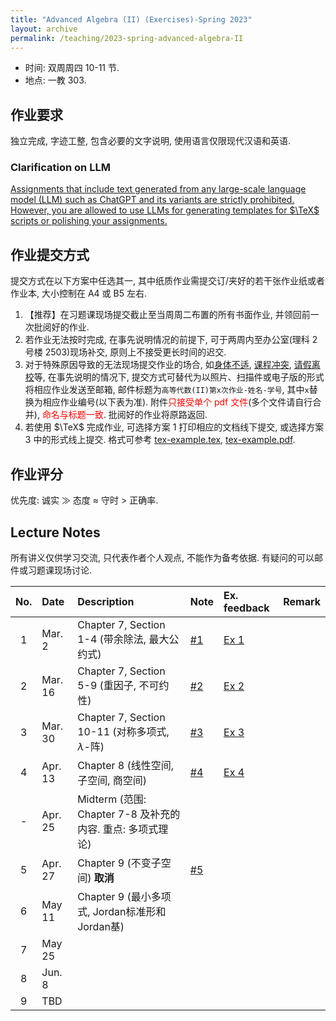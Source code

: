 ```yaml
---
title: "Advanced Algebra (II) (Exercises)-Spring 2023"
layout: archive
permalink: /teaching/2023-spring-advanced-algebra-II
---
```


- 时间: 双周周四 10-11 节.
- 地点: 一教 303.

## 作业要求

独立完成, 字迹工整, 包含必要的文字说明, 使用语言仅限现代汉语和英语.

### Clarification on LLM

<ins> Assignments that include text generated from any large-scale language model (LLM) such as ChatGPT and its variants are strictly prohibited. However, you are allowed to use LLMs for generating templates for $\TeX$ scripts or polishing your assignments. </ins>

## 作业提交方式

提交方式在以下方案中任选其一, 其中纸质作业需提交订/夹好的若干张作业纸或者作业本, 大小控制在 A4 或 B5 左右.

1. 【推荐】在习题课现场提交截止至当周周二布置的所有书面作业, 并领回前一次批阅好的作业.
2. 若作业无法按时完成, 在事先说明情况的前提下, 可于两周内至办公室(理科 2 号楼 2503)现场补交, 原则上不接受更长时间的迟交.
3. 对于特殊原因导致的无法现场提交作业的场合, 如<ins>身体不适</ins>, <ins>课程冲突</ins>, <ins>请假离校</ins>等, 在事先说明的情况下, 提交方式可替代为以照片、扫描件或电子版的形式将相应作业发送至邮箱, 邮件标题为`高等代数(II)第x次作业-姓名-学号`, 其中`x`替换为相应作业编号(以下表为准). 附件<span style="color:red">只接受单个 pdf 文件</span>(多个文件请自行合并), <span style="color:red">命名与标题一致</span>. 批阅好的作业将原路返回.
4. 若使用 $\TeX$ 完成作业, 可选择方案 1 打印相应的文档线下提交, 或选择方案 3 中的形式线上提交. 格式可参考 [tex-example.tex](/files/notes/advanced-algebra-2023spring/tex-example.tex), [tex-example.pdf](/files/notes/advanced-algebra-2023spring/tex-example.pdf).

## 作业评分

优先度: 诚实 $\gg$ 态度 $\approx$ 守时 $>$ 正确率.

## Lecture Notes

所有讲义仅供学习交流, 只代表作者个人观点, 不能作为备考依据. 有疑问的可以邮件或习题课现场讨论.

|  No.  | Date    | Description                                                | Note                                                                  | Ex. feedback                                                                  | Remark |
| :---: | :------ | :--------------------------------------------------------- | :-------------------------------------------------------------------- | :---------------------------------------------------------------------------- | :----- |
|   1   | Mar. 2  | Chapter 7, Section 1-4 (带余除法, 最大公约式)              | [#1](/files/notes/advanced-algebra-2023spring/AdvancedAlgebraEx1.pdf) | [Ex 1](/files/notes/advanced-algebra-2023spring/AdvancedAlgebraEx1Remark.pdf) |        |
|   2   | Mar. 16 | Chapter 7, Section 5-9 (重因子, 不可约性)                  | [#2](/files/notes/advanced-algebra-2023spring/AdvancedAlgebraEx2.pdf) | [Ex 2](/files/notes/advanced-algebra-2023spring/AdvancedAlgebraEx2Remark.pdf) |        |
|   3   | Mar. 30 | Chapter 7, Section 10-11 (对称多项式, $\lambda$-阵)        | [#3](/files/notes/advanced-algebra-2023spring/AdvancedAlgebraEx3.pdf) | [Ex 3](/files/notes/advanced-algebra-2023spring/AdvancedAlgebraEx3Remark.pdf) |        |
|   4   | Apr. 13 | Chapter 8 (线性空间, 子空间, 商空间)                       | [#4](/files/notes/advanced-algebra-2023spring/AdvancedAlgebraEx4.pdf) | [Ex 4](/files/notes/advanced-algebra-2023spring/AdvancedAlgebraEx4Remark.pdf) |        |
|   -   | Apr. 25 | Midterm (范围: Chapter 7-8 及补充的内容. 重点: 多项式理论) |                                                                       |                                                                               |        |
|   5   | Apr. 27 | Chapter 9 (不变子空间) **取消**                            | [#5](/files/notes/advanced-algebra-2023spring/AdvancedAlgebraEx5.pdf) |                                                                               |        |
|   6   | May 11  | Chapter 9 (最小多项式, Jordan标准形和Jordan基)             |                                                                       |                                                                               |        |
|   7   | May 25  |                                                            |                                                                       |                                                                               |        |
|   8   | Jun. 8  |                                                            |                                                                       |                                                                               |        |
|   9   | TBD     |                                                            |                                                                       |                                                                               |        |
